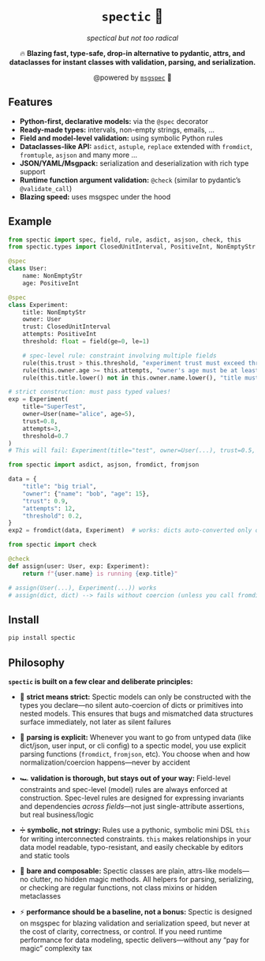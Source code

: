 <div align="center">

# `spectic` 🧐

_spectical but not too radical_

🔥 **Blazing fast, type-safe, drop-in alternative to pydantic, attrs, and dataclasses
for instant classes with validation, parsing, and serialization.**

@powered by [`msgspec`](https://jcristharif.com/msgspec/) 🚀

</div>

## Features

- **Python-first, declarative models:** via the `@spec` decorator
- **Ready-made types:** intervals, non-empty strings, emails, ...
- **Field and model-level validation:** using symbolic Python rules
- **Dataclasses-like API:** `asdict`, `astuple`, `replace` extended with `fromdict`, `fromtuple`, `asjson` and many more ...
- **JSON/YAML/Msgpack:** serialization and deserialization with rich type support
- **Runtime function argument validation:** `@check` (similar to pydantic’s `@validate_call`)
- **Blazing speed:** uses msgspec under the hood

## Example

```python
from spectic import spec, field, rule, asdict, asjson, check, this
from spectic.types import ClosedUnitInterval, PositiveInt, NonEmptyStr

@spec
class User:
    name: NonEmptyStr
    age: PositiveInt

@spec
class Experiment:
    title: NonEmptyStr
    owner: User
    trust: ClosedUnitInterval
    attempts: PositiveInt
    threshold: float = field(ge=0, le=1)

    # spec-level rule: constraint involving multiple fields
    rule(this.trust > this.threshold, "experiment trust must exceed threshold")
    rule(this.owner.age >= this.attempts, "owner's age must be at least equal to attempts")
    rule(this.title.lower() not in this.owner.name.lower(), "title must not include owner's name")

# strict construction: must pass typed values!
exp = Experiment(
    title="SuperTest",
    owner=User(name="alice", age=5),
    trust=0.8,
    attempts=3,
    threshold=0.7
)
# This will fail: Experiment(title="test", owner=User(...), trust=0.5, attempts=10, threshold=0.6)

from spectic import asdict, asjson, fromdict, fromjson

data = {
    "title": "big trial",
    "owner": {"name": "bob", "age": 15},
    "trust": 0.9,
    "attempts": 12,
    "threshold": 0.2,
}
exp2 = fromdict(data, Experiment)  # works: dicts auto-converted only on fromdict!

from spectic import check

@check
def assign(user: User, exp: Experiment):
    return f"{user.name} is running {exp.title}"

# assign(User(...), Experiment(...)) works
# assign(dict, dict) --> fails without coercion (unless you call fromdict first)
```

## Install

```bash
pip install spectic
```

## Philosophy

**`spectic` is built on a few clear and deliberate principles:**

- 😤 **strict means strict:**
  Spectic models can only be constructed with the types you declare—no silent auto-coercion of dicts or primitives into nested models. This ensures that bugs and mismatched data structures surface immediately, not later as silent failures

- 👀 **parsing is explicit:**
  Whenever you want to go from untyped data (like dict/json, user input, or cli config) to a spectic model, you use explicit parsing functions (`fromdict`, `fromjson`, etc). You choose when and how normalization/coercion happens—never by accident

- 🏎️ **validation is thorough, but stays out of your way:**
  Field-level constraints and spec-level (model) rules are always enforced at construction. Spec-level rules are designed for expressing invariants and dependencies *across fields*—not just single-attribute assertions, but real business/logic

- ➗ **symbolic, not stringy:**
  Rules use a pythonic, symbolic mini DSL `this` for writing interconnected constraints. `this` makes relationships in your data model readable, typo-resistant, and easily checkable by editors and static tools

- 🧩 **bare and composable:**
  Spectic classes are plain, attrs-like models—no clutter, no hidden magic methods. All helpers for parsing, serializing, or checking are regular functions, not class mixins or hidden metaclasses

- ⚡️ **performance should be a baseline, not a bonus:**
  Spectic is designed on msgspec for blazing validation and serialization speed, but never at the cost of clarity, correctness, or control.
  If you need runtime performance for data modeling, spectic delivers—without any “pay for magic” complexity tax
